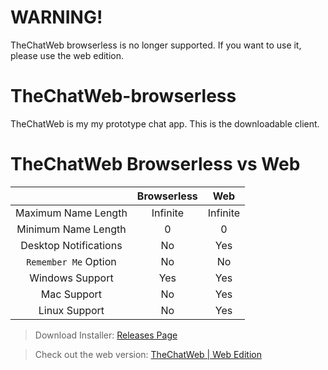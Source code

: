 # WARNING!
TheChatWeb browserless is no longer supported. If you want to use it, please use the web edition.


# TheChatWeb-browserless
TheChatWeb is my my prototype chat app. This is the downloadable client.

# TheChatWeb Browserless vs Web
|                     |  Browserless  |      Web      |
|        :---:        |     :---:     |     :---:     |
| Maximum Name Length |  Infinite     |  Infinite     |
| Minimum Name Length |       0       |        0      |
|Desktop Notifications|      No       |       Yes     |
|`Remember Me` Option |      No       |      No       |
|   Windows Support   |      Yes      |      Yes      |
|     Mac Support     |      No       |      Yes      |
|    Linux Support    |      No       |      Yes      |

> Download Installer: [Releases Page](https://github.com/PixelOrangeDev/TheChatWeb-browserless/releases)

> Check out the web version: [TheChatWeb | Web Edition](https://thechatweb.zapto.org)
